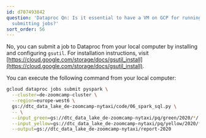 ```yaml
---
id: d707493842
question: 'Dataproc Qn: Is it essential to have a VM on GCP for running Dataproc and
  submitting jobs?'
sort_order: 56
---
```


No, you can submit a job to Dataproc from your local computer by installing and configuring `gsutil`. For installation instructions, visit [https://cloud.google.com/storage/docs/gsutil_install](https://cloud.google.com/storage/docs/gsutil_install).

You can execute the following command from your local computer:

```bash
gcloud dataproc jobs submit pyspark \
  --cluster=de-zoomcamp-cluster \
  --region=europe-west6 \
  gs://dtc_data_lake_de-zoomcamp-nytaxi/code/06_spark_sql.py \
  -- \
  --input_green=gs://dtc_data_lake_de-zoomcamp-nytaxi/pq/green/2020/*/ \
  --input_yellow=gs://dtc_data_lake_de-zoomcamp-nytaxi/pq/yellow/2020/*/ \
  --output=gs://dtc_data_lake_de-zoomcamp-nytaxi/report-2020
```